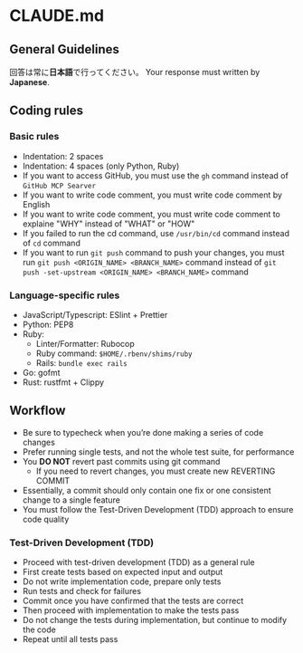 # CLAUDE.md

## General Guidelines

回答は常に**日本語**で行ってください。
Your response must written by **Japanese**.

## Coding rules

### Basic rules

- Indentation: 2 spaces
- Indentation: 4 spaces (only Python, Ruby)
- If you want to access GitHub, you must use the `gh` command instead of `GitHub MCP Searver`
- If you want to write code comment, you must write code comment by English
- If you want to write code comment, you must write code comment to explaine "WHY" instead of "WHAT" or "HOW"
- If you failed to run the cd command, use `/usr/bin/cd` command instead of `cd` command
- If you want to run `git push` command to push your changes, you must run `git push <ORIGIN_NAME> <BRANCH_NAME>` command instead of `git push -set-upstream <ORIGIN_NAME> <BRANCH_NAME>` command

### Language-specific rules

- JavaScript/Typescript: ESlint + Prettier
- Python: PEP8
- Ruby:
  - Linter/Formatter: Rubocop
  - Ruby command: `$HOME/.rbenv/shims/ruby`
  - Rails: `bundle exec rails`
- Go: gofmt
- Rust: rustfmt + Clippy

## Workflow

- Be sure to typecheck when you’re done making a series of code changes
- Prefer running single tests, and not the whole test suite, for performance
- You **DO NOT** revert past commits using git command
  - If you need to revert changes, you must create new REVERTING COMMIT
- Essentially, a commit should only contain one fix or one consistent change to a single feature
- You must follow the Test-Driven Development (TDD) approach to ensure code quality

### Test-Driven Development (TDD)

- Proceed with test-driven development (TDD) as a general rule
- First create tests based on expected input and output
- Do not write implementation code, prepare only tests
- Run tests and check for failures
- Commit once you have confirmed that the tests are correct
- Then proceed with implementation to make the tests pass
- Do not change the tests during implementation, but continue to modify the code
- Repeat until all tests pass
